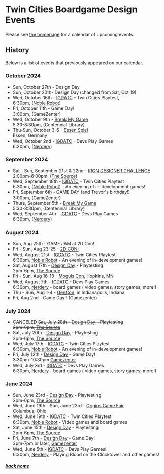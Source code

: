 # Twin Cities Boardgame Design Events

Please see [the homepage](/) for a calendar of upcoming events.


## History

Below is a list of events that previously appeared on our calendar.


### October 2024

- Sun, October 27th - Design Day
- Sun, October 20th- Design Day (changed from Sat, Oct 19)
- Wed, October 16th - [IGDATC](https://igdatc.org/) - Twin Cities Playtest,<br />6:30pm, ([Noble Robot](https://noblerobot.com/))
- Fri, October 11th - Game Day!<br />3:00pm, (GameZenter)
- Wed, October 9th - [Break My Game](https://www.eventbrite.com/e/break-my-game-playtesting-twin-cities-mn-centennial-library-registration-975374420147)<br />5:30-8:30pm, (Centennial Library)
- Thu-Sun, October 3-6 - [Essen Spiel](https://www.spiel-essen.de/en/)<br />Essen, Germany
- Wed, October 2nd - [IGDATC](https://igdatc.org/) - Devs Play Games<br />6:30pm, ([Nerdery](https://nerdery.com/))


### September 2024

- Sat - Sun, September 21st & 22nd - [IRON DESIGNER CHALLENGE](split_perspective_studios#iron-designer-challenge)<br />2:00pm-6:00pm, ([The Source](https://sourcecomicsandgames.com/))
- Wed, September 18th - [IGDATC](https://igdatc.org/) - Twin Cities Playtest<br />6:30pm, ([Noble Robot](https://noblerobot.com/)) - An evening of in-development games!
- Fri, September 6th - GAME DAY (and Trevor's birthday!)<br />3:00pm, (GameZenter)
- Thurs, September 5th - [Break My Game](https://www.eventbrite.com/e/break-my-game-playtesting-twin-cities-mn-centennial-library-registration-975381441147)<br />5:30-8:30pm, (Centennial Library)
- Wed, September 4th - [IGDATC](https://igdatc.org/) - Devs Play Games<br />6:30pm, ([Nerdery](https://nerdery.com/))


### August 2024


- Sun, Aug 25th - GAME JAM at 2D Con!
- Fri - Sun, Aug 23-25 - [2D CON!](https://www.2dcon.net/)
- Wed, August 21st - [IGDATC](https://igdatc.org/) - Twin Cities Playtest<br />6:30pm, [Noble Robot](https://noblerobot.com/) - An evening of in-development games!
- Sat, August 17th - [Design Day](days) - Playtesting<br />2pm-6pm, [The Source](https://sourcecomicsandgames.com/)
- Fri - Sun, Aug 16-18 - [Moguls Con](https://gamingmoguls.com/mogulscon/), Hopkins, MN
- Wed, August 7th - [IGDATC](https://igdatc.org/) - Devs Play Games<br />6:30pm, [Nerdery](https://nerdery.com/) - board games ( video games, story games, more!)
- Thu - Sun, Aug 1-4 - [GenCon](https://www.gencon.com), in Indianapolis, Indiana
- Fri, Aug 2nd - Game Day!! (Gamezenter)


### July 2024

- CANCELED ~~Sat, July 28th - [Design Day](days) - Playtesting<br />2pm-6pm, [The Source](https://sourcecomicsandgames.com/)~~
- Sat, July 20th - [Design Day](days) - Playtesting<br />2pm-6pm, [The Source](https://sourcecomicsandgames.com/)
- Wed, July 17th - [IGDATC](https://igdatc.org/) - Twin Cities Playtest<br />6:30pm, [Noble Robot](https://noblerobot.com/) - An evening of in-development games!
- Fri, July 12th - [Design Day](days) - Game Day!<br />3:30pm-10:30pm [Gamezenter](https://gamezenter.com/)
- Wed, July 3rd - [IGDATC](https://igdatc.org/) - Devs Play Games<br />6:30pm, [Nerdery](https://nerdery.com/) - board games ( video games, story games, more!)


### June 2024

- Sun, June 23rd - [Design Day](days) - Playtesting<br />2pm-6pm, [The Source](https://sourcecomicsandgames.com/)
- Wed, June 19th - Sun, June 23rd - [Origins Game Fair](https://www.originsgamefair.com/)<br />Columbus, Ohio
- Wed, June 19th - [IGDATC](https://igdatc.org/) - Twin Cities Playtest<br />6:30pm, [Noble Robot](https://noblerobot.com/) - Video games and board games
- Sat, June 15th - [Design Day](days) - Playtesting<br />2pm-6pm, [The Source](https://sourcecomicsandgames.com/)
- Fri, June 7th - [Design Day](days) - Game Day!<br />3pm-7pm or later, [Gamezenter](https://gamezenter.com/)
- Wed, June 5th - [IGDATC](https://igdatc.org) - Devs Play Games!<br />6:30pm, [Nerdery](https://www.nerdery.com/) - Playing Blood on the Clocktower and other games!


##### [back home](/)
